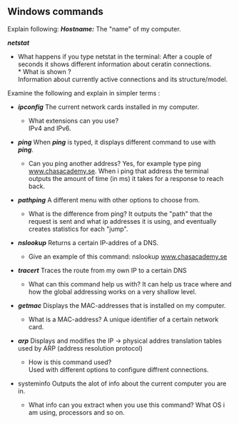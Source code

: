## Windows commands
Explain following: 
***Hostname:*** The "name" of my computer.

***netstat***
* What happens if you type netstat in the terminal: 
    After a couple of seconds it shows different information about ceratin connections.  
        * What is shown ?  
        Information about currently active connections and its structure/model.  

Examine the following and explain in simpler terms : 
* ***ipconfig***
    The current network cards installed in my computer.
    * What extensions can you use?  
        IPv4 and IPv6.

* ***ping***
    When ***ping*** is typed, it displays different command to use with ***ping***.
    * Can you ping another address?
       Yes, for example type ping www.chasacademy.se. When i ping that address the terminal outputs the amount of time (in ms) it takes for a response to reach back.  
    
* ***pathping***
    A different menu with other options to choose from.
    * What is the difference from ping?
        It outputs the "path" that the request is sent and what ip addresses it is using, and eventually creates statistics for each "jump".

* ***nslookup***
    Returns a certain IP-addres of a DNS.
    * Give an example of this command: 
        nslookup www.chasacademy.se
        
* ***tracert***
    Traces the route from my own IP to a certain DNS
    * What can this command help us with? 
        It can help us trace where and how the global addressing works on a very shallow level.

* ***getmac***
    Displays the MAC-addresses that is installed on my computer.
    * What is a MAC-address?
        A unique identifier of a certain network card.

* ***arp*** 
    Displays and modifies the IP -> physical addres translation tables used by ARP (address resolution protocol)
    * How is this command used?  
        Used with different options to configure diffrent connections.

*  systeminfo
    Outputs the alot of info about the current computer you are in.
    * What info can you extract when you use this command?
        What OS i am using, processors and so on.
